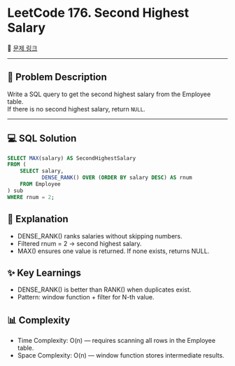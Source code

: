 # LeetCode 176. Second Highest Salary

🔗 [문제 링크](https://leetcode.com/problems/second-highest-salary/)

---

## 📜 Problem Description
Write a SQL query to get the second highest salary from the Employee table.  
If there is no second highest salary, return `NULL`.

---

## 💻 SQL Solution
```sql
SELECT MAX(salary) AS SecondHighestSalary
FROM (
    SELECT salary,
           DENSE_RANK() OVER (ORDER BY salary DESC) AS rnum
    FROM Employee
) sub
WHERE rnum = 2;
```


## 📝 Explanation
- DENSE_RANK() ranks salaries without skipping numbers.
- Filtered rnum = 2 → second highest salary.
- MAX() ensures one value is returned. If none exists, returns NULL.

## ✨ Key Learnings
- DENSE_RANK() is better than RANK() when duplicates exist.
- Pattern: window function + filter for N-th value.

## 📊 Complexity
- Time Complexity: O(n) — requires scanning all rows in the Employee table.
- Space Complexity: O(n) — window function stores intermediate results.